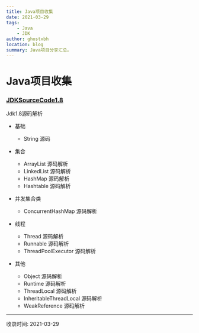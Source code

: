 ```yaml
---
title: Java项目收集
date: 2021-03-29
tags:
    - Java
    - JDK
author: ghostxbh
location: blog
summary: Java项目分享汇总。
---
```


# Java项目收集

### [JDKSourceCode1.8](https://github.com/wupeixuan/JDKSourceCode1.8)

Jdk1.8源码解析

- 基础
    - String 源码

- 集合
    - ArrayList 源码解析
    - LinkedList 源码解析
    - HashMap 源码解析
    - Hashtable 源码解析

- 并发集合类
    - ConcurrentHashMap 源码解析

- 线程
    - Thread 源码解析
    - Runnable 源码解析
    - ThreadPoolExecutor 源码解析

- 其他
    - Object 源码解析
    - Runtime 源码解析
    - ThreadLocal 源码解析
    - InheritableThreadLocal 源码解析
    - WeakReference 源码解析
    
    
---
收录时间: 2021-03-29

<Vssue :title="$title" />